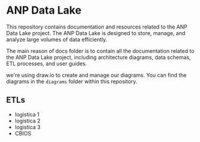 # ANP Data Lake

This repository contains documentation and resources related to the ANP Data Lake project. The ANP Data Lake is designed to store, manage, and analyze large volumes of data efficiently.

The main reason of docs folder is to contain all the documentation related to the ANP Data Lake project, including architecture diagrams, data schemas, ETL processes, and user guides.

we're using draw.io to create and manage our diagrams. You can find the diagrams in the `diagrams` folder within this repository.

## ETLs

- logistica 1
- logistica 2
- logistica 3
- CBIOS
